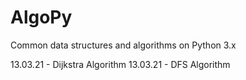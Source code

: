 # AlgoPy
Common data structures and algorithms on Python 3.x

13.03.21 - Dijkstra Algorithm
13.03.21 - DFS Algorithm
